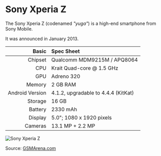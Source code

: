 Sony Xperia Z
==============

The Sony Xperia Z (codenamed _"yuga"_) is a high-end smartphone from Sony Mobile.

It was announced in January 2013.

Basic   | Spec Sheet
-------:|:-------------------------
Chipset | Qualcomm MDM9215M / APQ8064
CPU     | Krait Quad-core @ 1.5 GHz
GPU     | Adreno 320
Memory  | 2 GB RAM
Android Version | 4.1.2, upgradаble to 4.4.4 (KitKat)
Storage | 16 GB
Battery | 2330 mAh
Display | 5.0"; 1080 x 1920 pixels
Cameras | 13.1 MP + 2.2 MP

![Sony Xperia Z](http://cdn2.gsmarena.com/vv/bigpic/sony-xperia-z.jpg "Sony Xperia Z in black")

Source: [GSMArena.com](http://www.gsmarena.com/sony_xperia_z-5204.php)
